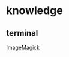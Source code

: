 # knowledge
## terminal
[ImageMagick](https://github.com/Antharia/knowledge/blob/master/terminal/imagemagick.md)
